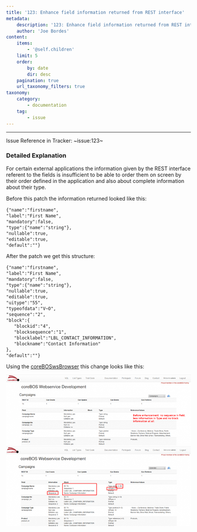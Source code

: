 ```yaml
---
title: '123: Enhance field information returned from REST interface'
metadata:
    description: '123: Enhance field information returned from REST interface'
    author: 'Joe Bordes'
content:
    items:
        - '@self.children'
    limit: 5
    order:
        by: date
        dir: desc
    pagination: true
    url_taxonomy_filters: true
taxonomy:
    category:
        - documentation
    tag:
        - issue
---
```

---

Issue Reference in Tracker: ~issue:123~

### Detailed Explanation

For certain external applications the information given by the REST interface referent to the fields is insufficient to be able to order them on screen by their order defined in the application and also about complete information about their type.

Before this patch the information returned looked like this:

```
{"name":"firstname",
"label":"First Name",
"mandatory":false,
"type":{"name":"string"},
"nullable":true,
"editable":true,
"default":""}
```

After the patch we get this structure: 

```
{"name":"firstname",
"label":"First Name",
"mandatory":false,
"type":{"name":"string"},
"nullable":true,
"editable":true,
"uitype":"55",
"typeofdata":"V~O",
"sequence":"2",
"block":{
   "blockid":"4",
   "blocksequence":"1",
   "blocklabel":"LBL_CONTACT_INFORMATION",
   "blockname":"Contact Information"
},
"default":""}
```

Using the [coreBOSwsBrowser](https://github.com/tsolucio/coreBOSwsDevelopment) this change looks like this:

![](coreboswsfieldinfonormal.png?width=100%)
![](coreboswsfieldinfoextended.png?width=100%)
